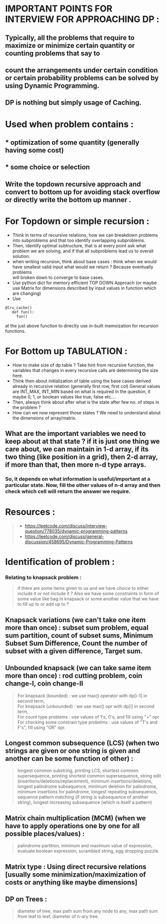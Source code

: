 # IMPORTANT POINTS FOR INTERVIEW FOR APPROACHING DP  :   
## Typically, all the problems that require to maximize or minimize certain quantity or counting problems that say to   
## count the arrangements under certain condition or certain probability problems can be solved by using Dynamic Programming.   
## DP is nothing but simply usage of Caching.   
# Used when problem contains :   
## * optimization of some quantity (generally having some cost)  
## * some choice or selection   
## Write the topdown recursive approach and convert to bottom up for avoiding stack overflow or directly write the bottom up manner .   
# For Topdown or simple recursion :   
* Think in terms of recursive relations, how we can breakdown problems into subproblems and that too identify overlapping subproblems.    
* Then, identify optimal subtructure, that is at every point ask what problem we are solving, and if that all subproblems lead us to overall solution.  
* when writing recursion, think about base cases : think when we would have smallest valid input what would we return ? Because eventually problems  
 will broken down to converge to base cases.      
* Use python dict for memory efficient TOP DOWN Approach (or maybe use Matrix for dimensions described by input values in function which are changing)   
* Use   
```  
@lru_cache()
   def fun():
     fun()
```   
at the just above function to direclty use in-built memoization for recursion functions.    
# For Bottom up TABULATION :   
* How to make size of dp table ? Take hint from recursive function, the variables that changes in every recursive calls are determining the size here.     
* Think then about initialization of table using the base cases derived already in recursive relation (generally first row, first col)                General values are INT_MAX, INT_MIN based on what is required in the question, it maybe 0, 1, or boolean values like true, false etc....      
* Then, always think about after what is the state after few no. of steps in the problem ?      
* How can we now represent those states ? We need to understand about the dimensions of array/matrix.       
## What are the important variables we need to keep about at that state ? if it is just one thing we care about, we can maintain                        in 1-d array, if its two thing (like position in a grid), then 2-d array, if more than that, then more n-d type arrays.  
### So, it depends on what information is useful/important at a particular state. Now, fill the other values of n-d array and then check which cell will return the answer we require.        
# Resources :    
> * https://leetcode.com/discuss/interview-question/778035/dynamic-programming-patterns      
> * https://leetcode.com/discuss/general-discussion/458695/Dynamic-Programming-Patterns    
# Identification of problem :    
### Relating to knapsack problem :   
> if there are some items given to us and we have choice to either include it or not include it ? Also we have some constraints in form of some value   like bag in knapsack or some another value that we have to fill up to or add up to ?   
## Knapsack variations (we can't take one item more than once) :  subset sum problem, equal sum partition, count of subset sums, Minimum Subset Sum Difference, Count the number of subset with a given difference, Target sum.    
## Unbounded knapsack (we can take same item more than once) : rod cutting problem, coin change-I, coin change-II   
> For knapsack (bounded) : we use max() operator with dp[i-1] in second term,    
> For knapsack (unbounded) : we use max() opr with dp[i] in second term,  
> For count type problems : use values of 1's, 0's, and fill using "+" opr 
> For checking some constrain type probelms : use values of "T's and F's", fill using "OR" opr.  

## Longest common subsequence (LCS) (when two strings are given or one string is given and another can be some function of other) :    
> longest common substring, printing LCS, shortest common supersequence, printing shortest common supersequence, string edit (insertions/deletions/replacement), minimum insertions/deletions,  longest palindrome subsequence, minimum deletion for palindrome, minimum insertions for palindrome, longest repeating subsequence, sequence pattern matching (if string is subsequence of another string), longest increasing subsequence (which is itself a pattern)           
## Matrix chain multiplication (MCM) (when we have to apply operations one by one for all possible places/values) :    
> palindrome partition, minimum and maximum value of expression, evaluate boolean expression, scrambled string, egg dropping puzzle.         
## Matrix type : Using direct recursive relations [usually some minimization/maximization of costs or anything like maybe dimensions]       
## DP on Trees :    
> diameter of tree, max path sum from any node to any, max path sum from leaf to leaf, diameter of n-ary tree.   

